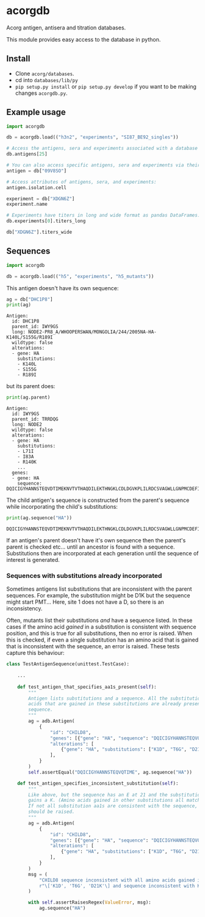 # acorgdb

Acorg antigen, antisera and titration databases.

This module provides easy access to the database in python.

## Install

- Clone `acorg/databases`.
- cd into `databases/lib/py`
- `pip setup.py install` or `pip setup.py develop` if you want to be making changes `acorgdb.py`.

## Example usage

```python
import acorgdb

db = acorgdb.load(("h3n2", "experiments", "SI87_BE92_singles"))

# Access the antigens, sera and experiments associated with a database directory
db.antigens[25]

# You can also access specific antigens, sera and experiments via their ID:
antigen = db["09V8SO"]

# Access attributes of antigens, sera, and experiments:
antigen.isolation.cell

experiment = db["XDGN6Z"]
experiment.name

# Experiments have titers in long and wide format as pandas DataFrames:
db.experiments[0].titers_long

db["XDGN6Z"].titers_wide
```


## Sequences

```python
import acorgdb

db = acorgdb.load(("h5", "experiments", "h5_mutants"))
```

This antigen doesn't have its own sequence:

```python
ag = db["DHC1P8"]
print(ag)
```
```
Antigen:
  id: DHC1P8
  parent_id: IWY9GS
  long: NODE2-PR8_A/WHOOPERSWAN/MONGOLIA/244/2005NA-HA-K140L/S155G/R189I
  wildtype: false
  alterations:
  - gene: HA
    substitutions:
    - K140L
    - S155G
    - R189I
```
but its parent does:
```python
print(ag.parent)
```
```
Antigen:
  id: IWY9GS
  parent_id: TRRDQG
  long: NODE2
  wildtype: false
  alterations:
  - gene: HA
    substitutions:
    - L71I
    - I83A
    - R140K
    ...
  genes:
  - gene: HA
    sequence: DQICIGYHANNSTEQVDTIMEKNVTVTHAQDILEKTHNGKLCDLDGVKPLILRDCSVAGWLLGNPMCDEFINVPEWSYIVEKANPANDL...

```
The child antigen's sequence is constructed from the parent's sequence while
incorporating the child's substitutions:

```python
print(ag.sequence("HA"))
```
```
DQICIGYHANNSTEQVDTIMEKNVTVTHAQDILEKTHNGKLCDLDGVKPLILRDCSVAGWLLGNPMCDEFINVPEWSYIVEKANPANDL...
```

If an antigen's parent doesn't have it's own sequence then the parent's parent is
checked etc... until an ancestor is found with a sequence. Substitutions then are
incorporated at each generation until the sequence of interest is generated.

### Sequences with substitutions already incorporated

Sometimes antigens list substitutions that are inconsistent with the parent sequences. 
For example, the substitution might be D1K but the sequence might start PMT... Here, site
1 does not have a D, so there is an inconsistency.

Often, mutants list their substitutions _and_ have a sequence listed. In these cases if
the amino acid _gained_ in a substitution is consistent with sequence position, and this 
is true for all substitutions, then no error is raised. When this is checked, if even a 
single substitution has an amino acid that is gained that is inconsistent with the
sequence, an error is raised. These tests capture this behaviour:

```python
class TestAntigenSequence(unittest.TestCase):
    
    ...
    
    def test_antigen_that_specifies_aa1s_present(self):
        """
        Antigen lists substitutions and a sequence. All the substitutions and the amino
        acids that are gained in these substitutions are already present in it's
        sequence.
        """
        ag = adb.Antigen(
            {
                "id": "CHILD8",
                "genes": [{"gene": "HA", "sequence": "DQICIGYHANNSTEQVQTIME"}],
                "alterations": [
                    {"gene": "HA", "substitutions": ["K1D", "T6G", "D21E"]}
                ],
            }
        )
        self.assertEqual("DQICIGYHANNSTEQVQTIME", ag.sequence("HA"))

    def test_antigen_specifies_inconsistent_substitution(self):
        """
        Like above, but the sequence has an E at 21 and the substitution at site 21 
        gains a K. (Amino acids gained in other substitutions all match the sequence).
        If not all substitution aa1s are consistent with the sequence, a ValueError
        should be raised.
        """
        ag = adb.Antigen(
            {
                "id": "CHILD8",
                "genes": [{"gene": "HA", "sequence": "DQICIGYHANNSTEQVQTIME"}],
                "alterations": [
                    {"gene": "HA", "substitutions": ["K1D", "T6G", "D21K"]}
                ],
            }
        )
        msg = (
            "CHILD8 sequence inconsistent with all amino acids gained in "
            r"\['K1D', 'T6G', 'D21K'\] and sequence inconsistent with K1D"
        )

        with self.assertRaisesRegex(ValueError, msg):
            ag.sequence("HA")
```